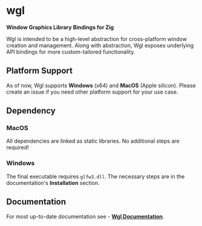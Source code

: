 # wgl

**Window Graphics Library Bindings for Zig**

Wgl is intended to be a high-level abstraction for cross-platform window creation and management. Along with abstraction, Wgl exposes underlying API bindings for more custom-tailored functionality.

## Platform Support

As of now, Wgl supports **Windows** (x64) and **MacOS** (Apple silicon). Please create an issue if you need other platform support for your use case.

## Dependency

### MacOS

All dependencies are linked as static libraries. No additional steps are required!

### Windows

The final executable requires `glfw3.dll`. The necessary steps are in the documentation's **Installation** section.

## Documentation

For most up-to-date documentation see - [**Wgl Documentation**](https://bitlaabwgl.web.app/).
